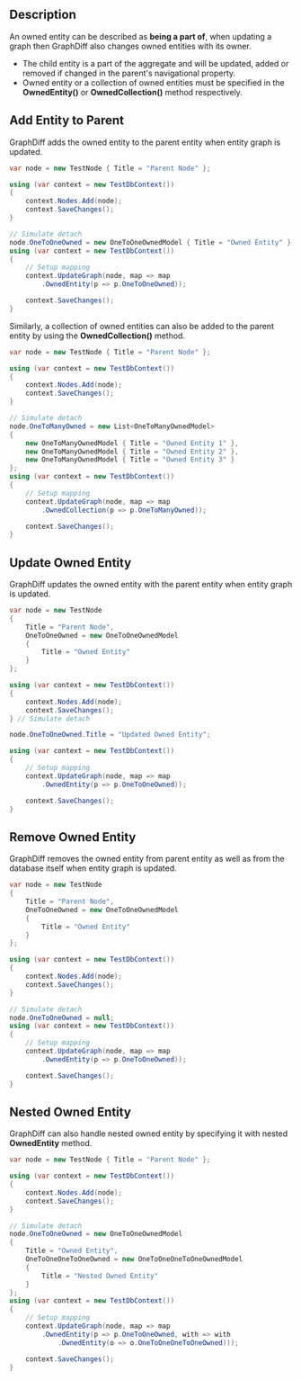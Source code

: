 ## Description

An owned entity can be described as **being a part of**, when updating a graph then GraphDiff also changes owned entities with its owner.

 - The child entity is a part of the aggregate and will be updated, added or removed if changed in the parent's navigational property. 
 - Owned entity or a collection of owned entities must be specified in the **OwnedEntity()** or **OwnedCollection()** method respectively.

## Add Entity to Parent

GraphDiff adds the owned entity to the parent entity when entity graph is updated.

```csharp
var node = new TestNode { Title = "Parent Node" };

using (var context = new TestDbContext())
{
    context.Nodes.Add(node);
    context.SaveChanges();
} 

// Simulate detach
node.OneToOneOwned = new OneToOneOwnedModel { Title = "Owned Entity" };
using (var context = new TestDbContext())
{
    // Setup mapping
    context.UpdateGraph(node, map => map
        .OwnedEntity(p => p.OneToOneOwned));

    context.SaveChanges();
}
```

Similarly, a collection of owned entities can also be added to the parent entity by using the **OwnedCollection()** method.

```csharp
var node = new TestNode { Title = "Parent Node" };

using (var context = new TestDbContext())
{
    context.Nodes.Add(node);
    context.SaveChanges();
}

// Simulate detach
node.OneToManyOwned = new List<OneToManyOwnedModel>
{
    new OneToManyOwnedModel { Title = "Owned Entity 1" },
    new OneToManyOwnedModel { Title = "Owned Entity 2" },
    new OneToManyOwnedModel { Title = "Owned Entity 3" }
};
using (var context = new TestDbContext())
{
    // Setup mapping
    context.UpdateGraph(node, map => map
        .OwnedCollection(p => p.OneToManyOwned));

    context.SaveChanges();
}
```
 

## Update Owned Entity

GraphDiff updates the owned entity with the parent entity when entity graph is updated.

```csharp
var node = new TestNode
{
    Title = "Parent Node",
    OneToOneOwned = new OneToOneOwnedModel
    {
        Title = "Owned Entity"
    } 
};

using (var context = new TestDbContext())
{
    context.Nodes.Add(node);
    context.SaveChanges();
} // Simulate detach

node.OneToOneOwned.Title = "Updated Owned Entity";

using (var context = new TestDbContext())
{
    // Setup mapping
    context.UpdateGraph(node, map => map
        .OwnedEntity(p => p.OneToOneOwned));

    context.SaveChanges();
}
```

## Remove Owned Entity

GraphDiff removes the owned entity from parent entity as well as from the database itself when entity graph is updated.

```csharp
var node = new TestNode
{
    Title = "Parent Node",
    OneToOneOwned = new OneToOneOwnedModel
    {
        Title = "Owned Entity"
    }
};

using (var context = new TestDbContext())
{
    context.Nodes.Add(node);
    context.SaveChanges();
} 

// Simulate detach
node.OneToOneOwned = null;
using (var context = new TestDbContext())
{
    // Setup mapping
    context.UpdateGraph(node, map => map
        .OwnedEntity(p => p.OneToOneOwned));

    context.SaveChanges();
}
```

## Nested Owned Entity

GraphDiff can also handle nested owned entity by specifying it with nested **OwnedEntity** method.

```csharp
var node = new TestNode { Title = "Parent Node" };

using (var context = new TestDbContext())
{
    context.Nodes.Add(node);
    context.SaveChanges();
}

// Simulate detach
node.OneToOneOwned = new OneToOneOwnedModel
{
    Title = "Owned Entity",
    OneToOneOneToOneOwned = new OneToOneOneToOneOwnedModel
    {
        Title = "Nested Owned Entity"
    }
};
using (var context = new TestDbContext())
{
    // Setup mapping
    context.UpdateGraph(node, map => map
        .OwnedEntity(p => p.OneToOneOwned, with => with
            .OwnedEntity(o => o.OneToOneOneToOneOwned)));

    context.SaveChanges();
}
```